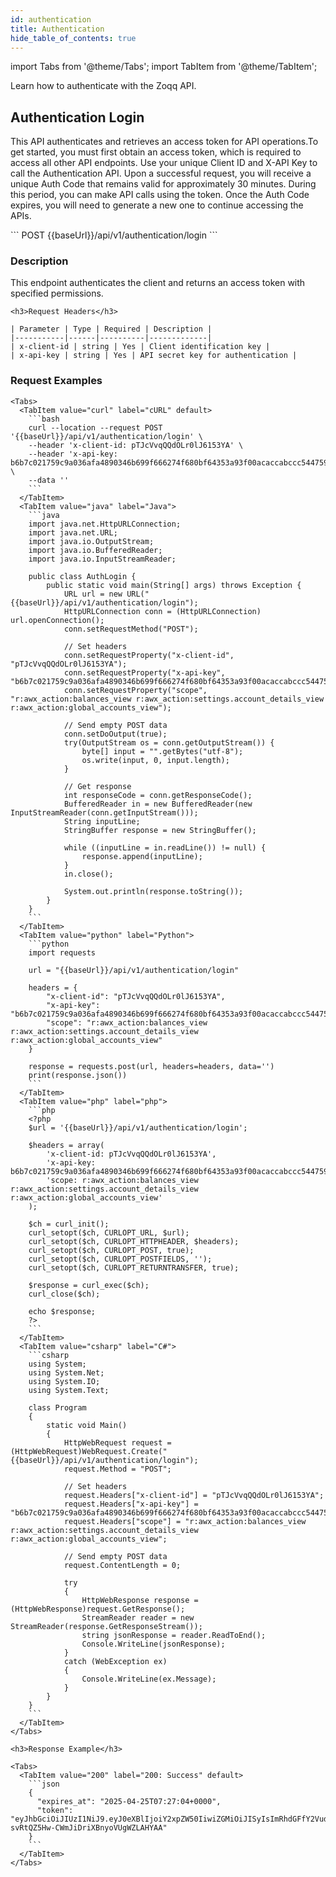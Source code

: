 ```yaml
---
id: authentication
title: Authentication
hide_table_of_contents: true
---
```

import Tabs from '@theme/Tabs';
import TabItem from '@theme/TabItem';


Learn how to authenticate with the Zoqq API.

## Authentication Login

This API authenticates and retrieves an access token for API operations.To get started, you must first obtain an access token, which is required to access all other API endpoints. Use your unique Client ID and X-API Key to call the Authentication API. Upon a successful request, you will receive a unique Auth Code that remains valid for approximately 30 minutes. During this period, you can make API calls using the token. Once the Auth Code expires, you will need to generate a new one to continue accessing the APIs.

<Tabs>
  <TabItem value="endpoint" label="Endpoint" default>
```
    POST {{baseUrl}}/api/v1/authentication/login
```
  </TabItem>
</Tabs>

<div className="api-docs-container">
  <div className="api-docs-left">
    <h3>Description</h3>
    <p>This endpoint authenticates the client and returns an access token with specified permissions.</p>

    <h3>Request Headers</h3>

    | Parameter | Type | Required | Description |
    |-----------|------|----------|-------------|
    | x-client-id | string | Yes | Client identification key |
    | x-api-key | string | Yes | API secret key for authentication |
    
  </div>

  <div className="api-docs-right">
    <h3>Request Examples</h3>

    <Tabs>
      <TabItem value="curl" label="cURL" default>
        ```bash
        curl --location --request POST '{{baseUrl}}/api/v1/authentication/login' \
        --header 'x-client-id: pTJcVvqQQdOLr0lJ6153YA' \
        --header 'x-api-key: b6b7c021759c9a036afa4890346b699f666274f680bf64353a93f00acaccabccc544759b96c8548e38006e760d774d06' \
        --data ''
        ```
      </TabItem>
      <TabItem value="java" label="Java">
        ```java
        import java.net.HttpURLConnection;
        import java.net.URL;
        import java.io.OutputStream;
        import java.io.BufferedReader;
        import java.io.InputStreamReader;

        public class AuthLogin {
            public static void main(String[] args) throws Exception {
                URL url = new URL("{{baseUrl}}/api/v1/authentication/login");
                HttpURLConnection conn = (HttpURLConnection) url.openConnection();
                conn.setRequestMethod("POST");
                
                // Set headers
                conn.setRequestProperty("x-client-id", "pTJcVvqQQdOLr0lJ6153YA");
                conn.setRequestProperty("x-api-key", "b6b7c021759c9a036afa4890346b699f666274f680bf64353a93f00acaccabccc544759b96c8548e38006e760d774d06");
                conn.setRequestProperty("scope", "r:awx_action:balances_view r:awx_action:settings.account_details_view r:awx_action:global_accounts_view");
                
                // Send empty POST data
                conn.setDoOutput(true);
                try(OutputStream os = conn.getOutputStream()) {
                    byte[] input = "".getBytes("utf-8");
                    os.write(input, 0, input.length);           
                }
                
                // Get response
                int responseCode = conn.getResponseCode();
                BufferedReader in = new BufferedReader(new InputStreamReader(conn.getInputStream()));
                String inputLine;
                StringBuffer response = new StringBuffer();
                
                while ((inputLine = in.readLine()) != null) {
                    response.append(inputLine);
                }
                in.close();
                
                System.out.println(response.toString());
            }
        }
        ```
      </TabItem>
      <TabItem value="python" label="Python">
        ```python
        import requests

        url = "{{baseUrl}}/api/v1/authentication/login"

        headers = {
            "x-client-id": "pTJcVvqQQdOLr0lJ6153YA",
            "x-api-key": "b6b7c021759c9a036afa4890346b699f666274f680bf64353a93f00acaccabccc544759b96c8548e38006e760d774d06",
            "scope": "r:awx_action:balances_view r:awx_action:settings.account_details_view r:awx_action:global_accounts_view"
        }

        response = requests.post(url, headers=headers, data='')
        print(response.json())
        ```
      </TabItem>
      <TabItem value="php" label="php">
        ```php
        <?php
        $url = '{{baseUrl}}/api/v1/authentication/login';

        $headers = array(
            'x-client-id: pTJcVvqQQdOLr0lJ6153YA',
            'x-api-key: b6b7c021759c9a036afa4890346b699f666274f680bf64353a93f00acaccabccc544759b96c8548e38006e760d774d06',
            'scope: r:awx_action:balances_view r:awx_action:settings.account_details_view r:awx_action:global_accounts_view'
        );

        $ch = curl_init();
        curl_setopt($ch, CURLOPT_URL, $url);
        curl_setopt($ch, CURLOPT_HTTPHEADER, $headers);
        curl_setopt($ch, CURLOPT_POST, true);
        curl_setopt($ch, CURLOPT_POSTFIELDS, '');
        curl_setopt($ch, CURLOPT_RETURNTRANSFER, true);

        $response = curl_exec($ch);
        curl_close($ch);

        echo $response;
        ?>
        ```
      </TabItem>
      <TabItem value="csharp" label="C#">
        ```csharp
        using System;
        using System.Net;
        using System.IO;
        using System.Text;

        class Program
        {
            static void Main()
            {
                HttpWebRequest request = (HttpWebRequest)WebRequest.Create("{{baseUrl}}/api/v1/authentication/login");
                request.Method = "POST";
                
                // Set headers
                request.Headers["x-client-id"] = "pTJcVvqQQdOLr0lJ6153YA";
                request.Headers["x-api-key"] = "b6b7c021759c9a036afa4890346b699f666274f680bf64353a93f00acaccabccc544759b96c8548e38006e760d774d06";
                request.Headers["scope"] = "r:awx_action:balances_view r:awx_action:settings.account_details_view r:awx_action:global_accounts_view";
                
                // Send empty POST data
                request.ContentLength = 0;
                
                try
                {
                    HttpWebResponse response = (HttpWebResponse)request.GetResponse();
                    StreamReader reader = new StreamReader(response.GetResponseStream());
                    string jsonResponse = reader.ReadToEnd();
                    Console.WriteLine(jsonResponse);
                }
                catch (WebException ex)
                {
                    Console.WriteLine(ex.Message);
                }
            }
        }
        ```
      </TabItem>
    </Tabs>

    <h3>Response Example</h3>

    <Tabs>
      <TabItem value="200" label="200: Success" default>
        ```json
        {
          "expires_at": "2025-04-25T07:27:04+0000",
          "token": "eyJhbGciOiJIUzI1NiJ9.eyJ0eXBlIjoiY2xpZW50IiwiZGMiOiJISyIsImRhdGFfY2VudGVyX3JlZ2lvbiI6IkhLIiwiaXNzZGMiOiJVUyIsImp0aSI6ImMxMTNkMTExLWNmYzgtNDM2NS1hYzY1LWJkNjFhYTg2ZDRhMCIsInN1YiI6ImE1MzI1YzU2LWZhOTAtNDFkMy04YmFmLTQ5NDllYjVlNzc2MCIsImlhdCI6MTc0NTU2NDIyNCwiZXhwIjoxNzQ1NTY2MDI0LCJhY2NvdW50X2lkIjoiNzViMjBjNzgtMjJmYy00ZTAwLWFlOGYtNmEwNTc3MDlhZmFjIiwiYXBpX3ZlcnNpb24iOiIyMDI1LTAyLTE0IiwicGVybWlzc2lvbnMiOlsicjphd3g6KjoqIiwidzphd3g6KjoqIl19.p0jS8JVg-svRtQZ5Hw-CWmJiDriXBnyoVUgWZLAHYAA"
        }
        ```
      </TabItem>
    </Tabs>
  </div> 
</div>
